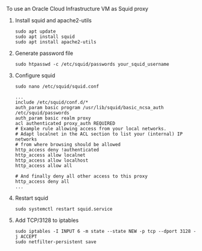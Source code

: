 To use an Oracle Cloud Infrastructure VM as Squid proxy

1. Install squid and apache2-utils

    ```
    sudo apt update
    sudo apt install squid
    sudo apt install apache2-utils
    ```

1. Generate password file

    ```
    sudo htpasswd -c /etc/squid/passwords your_squid_username
    ```

1. Configure squid

    ```
    sudo nano /etc/squid/squid.conf
    ```

    ```
    ...
    include /etc/squid/conf.d/*
    auth_param basic program /usr/lib/squid/basic_ncsa_auth /etc/squid/passwords
    auth_param basic realm proxy
    acl authenticated proxy_auth REQUIRED
    # Example rule allowing access from your local networks.
    # Adapt localnet in the ACL section to list your (internal) IP networks
    # from where browsing should be allowed
    http_access deny !authenticated
    http_access allow localnet
    http_access allow localhost
    http_access allow all

    # And finally deny all other access to this proxy
    http_access deny all
    ...

1. Restart squid

    ```
    sudo systemctl restart squid.service
    ```

1. Add TCP/3128 to iptables

    ```
    sudo iptables -I INPUT 6 -m state --state NEW -p tcp --dport 3128 -j ACCEPT
    sudo netfilter-persistent save
    ```
